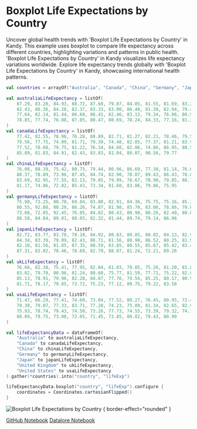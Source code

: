 # Boxplot Life Expectations by Country

<web-summary>
Uncover global health trends with 'Boxplot Life Expectations by Country' in Kandy.
This example uses boxplot to compare life expectancy across different countries, highlighting variations and patterns in public health.
</web-summary>

<card-summary>
'Boxplot Life Expectations by Country' in Kandy visualizes life expectancy variations worldwide.
</card-summary>

<link-summary>
Explore life expectancy trends globally with 'Boxplot Life Expectations by Country' in Kandy, showcasing international health patterns.
</link-summary>


<!---IMPORT org.jetbrains.kotlinx.kandy.letsplot.samples.Boxplot-->

<!---FUN boxplot_life_exp-->

```kotlin
val countries = arrayOf("Australia", "Canada", "China", "Germany", "Japan", "United Kingdom", "United States")

val australiaLifeExpectancy = listOf(
    87.29, 83.20, 84.93, 88.72, 87.60, 79.07, 84.85, 81.55, 81.69, 83.23,
    82.43, 86.36, 84.28, 82.37, 83.33, 83.00, 86.48, 81.38, 82.94, 79.44, 74.34, 83.96, 84.59, 79.77, 88.81,
    77.64, 82.14, 81.44, 86.60, 86.41, 82.46, 83.13, 79.34, 76.06, 80.96, 82.47, 85.69, 85.61, 80.84, 81.09,
    78.85, 77.74, 76.88, 87.85, 80.47, 80.69, 78.24, 84.33, 77.16, 81.36
)
val canadaLifeExpectancy = listOf(
    77.42, 82.55, 78.96, 76.28, 80.89, 82.71, 81.27, 82.21, 78.46, 79.55, 78.31,
    79.56, 77.75, 74.09, 81.71, 79.39, 74.48, 82.85, 77.37, 81.21, 83.92, 81.52, 85.56, 76.06, 82.61, 78.26,
    77.52, 78.68, 79.75, 81.22, 76.34, 84.60, 82.86, 74.86, 86.95, 88.58, 85.72, 80.28, 76.72, 85.22, 79.39,
    85.89, 81.83, 84.91, 82.43, 83.83, 81.04, 80.07, 90.56, 79.77
)
val chinaLifeExpectancy = listOf(
    76.08, 88.39, 75.42, 80.75, 79.44, 80.96, 86.69, 77.30, 81.14, 76.65, 63.39,
    88.37, 78.89, 73.96, 87.45, 84.74, 82.90, 78.07, 89.43, 86.43, 78.80, 73.51, 85.01, 81.11, 79.09, 83.57,
    83.69, 82.95, 77.55, 82.13, 79.85, 79.99, 78.67, 78.90, 79.85, 88.72, 72.23, 76.12, 74.75, 79.22, 85.58,
    81.17, 74.86, 72.02, 85.43, 73.34, 81.60, 83.86, 79.86, 75.95
)
val germanyLifeExpectancy = listOf(
    75.98, 73.25, 80.70, 69.84, 83.00, 82.91, 84.36, 75.75, 75.16, 85.21, 87.71,
    80.55, 92.80, 80.20, 86.26, 74.87, 81.98, 85.70, 83.06, 78.86, 79.04, 73.85, 79.78, 79.95, 78.07, 81.57,
    73.08, 72.05, 92.45, 76.85, 84.82, 80.43, 80.90, 80.26, 82.40, 80.84, 88.51, 87.48, 78.37, 71.97, 81.41,
    88.58, 84.84, 89.01, 80.05, 82.32, 81.44, 89.74, 79.14, 86.96
)
val japanLifeExpectancy = listOf(
    82.72, 83.77, 83.78, 78.10, 84.92, 80.83, 80.85, 80.02, 84.13, 82.95, 83.10,
    84.34, 83.39, 79.09, 82.43, 86.71, 81.56, 80.90, 86.52, 80.25, 81.95, 82.91, 78.74, 82.05, 80.53, 84.14,
    82.10, 81.56, 81.85, 87.35, 80.59, 83.85, 80.55, 85.67, 85.42, 83.47, 85.73, 80.95, 81.38, 82.91, 85.21,
    87.31, 83.02, 78.46, 78.69, 82.79, 88.07, 81.24, 72.21, 89.26
)
val ukLifeExpectancy = listOf(
    76.66, 82.38, 75.41, 77.95, 82.04, 81.03, 79.85, 75.26, 81.20, 81.83, 78.43,
    83.02, 79.70, 80.96, 81.24, 80.68, 75.77, 81.59, 77.71, 75.22, 82.07, 82.25, 79.45, 80.73, 79.35, 80.89,
    85.13, 78.91, 79.96, 82.28, 84.67, 77.76, 79.54, 85.25, 80.17, 80.98, 78.61, 78.73, 80.07, 77.14, 80.86,
    81.71, 78.17, 79.85, 73.72, 75.23, 77.12, 80.75, 79.22, 83.58
)
val usaLifeExpectancy = listOf(
    71.47, 86.29, 77.41, 74.60, 73.04, 77.52, 80.27, 76.45, 80.95, 72.47, 74.96,
    79.30, 79.07, 77.33, 83.71, 77.28, 74.23, 75.89, 81.34, 82.65, 82.96, 82.33, 83.89, 76.20, 77.53, 75.34,
    75.93, 78.74, 79.43, 74.50, 73.26, 77.73, 74.55, 73.39, 79.32, 74.14, 77.21, 73.90, 75.62, 72.88, 78.65,
    80.89, 79.75, 73.08, 72.05, 71.45, 73.85, 80.82, 79.43, 80.90
)

val lifeExpectancyData = dataFrameOf(
    "Australia" to australiaLifeExpectancy,
    "Canada" to canadaLifeExpectancy,
    "China" to chinaLifeExpectancy,
    "Germany" to germanyLifeExpectancy,
    "Japan" to japanLifeExpectancy,
    "United Kingdom" to ukLifeExpectancy,
    "United States" to usaLifeExpectancy
).gather(*countries).into("country", "lifeExp")

lifeExpectancyData.boxplot("country", "lifeExp").configure {
    coordinates = Coordinates.cartesianFlipped()
}
```

<!---END-->

![Boxplot Life Expectations by Country](boxplot_life_exp.svg) { border-effect="rounded" }

<seealso style="cards">
       <category ref="example-ktnb">
           <a href="https://github.com/Kotlin/kandy/blob/main/examples/notebooks/lets-plot/samples/boxplot/boxplot_life_exp.ipynb" summary="View the notebook on our GitHub repository">GitHub Notebook</a>
           <a href="https://datalore.jetbrains.com/report/static/KQKedA4jDrKu63O53gEN0z/hZIqYF8HdmXyGc9mVzfAFu" summary="Experiment with this example on Datalore">Datalore Notebook</a>
       </category>
</seealso>
